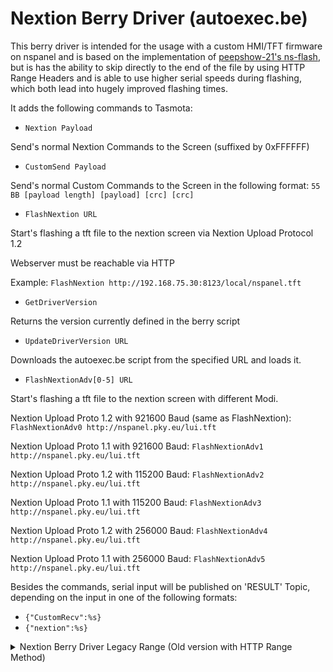 # Nextion Berry Driver (autoexec.be)

This berry driver is intended for the usage with a custom HMI/TFT firmware on nspanel and is based on the implementation of [peepshow-21's ns-flash](https://github.com/peepshow-21/ns-flash), but is has the ability to skip directly to the end of the file by using HTTP Range Headers and is able to use higher serial speeds during flashing, which both lead into hugely improved flashing times.

It adds the following commands to Tasmota:

- `Nextion Payload`

Send's normal Nextion Commands to the Screen (suffixed by 0xFFFFFF)


- `CustomSend Payload`

Send's normal Custom Commands to the Screen in the following format: 
`55 BB [payload length] [payload] [crc] [crc]`

- `FlashNextion URL`

Start's flashing a tft file to the nextion screen via Nextion Upload Protocol 1.2

Webserver must be reachable via HTTP

Example: `FlashNextion http://192.168.75.30:8123/local/nspanel.tft`

- `GetDriverVersion`

Returns the version currently defined in the berry script

- `UpdateDriverVersion URL`

Downloads the autoexec.be script from the specified URL and loads it.

- `FlashNextionAdv[0-5] URL`

Start's flashing a tft file to the nextion screen with different Modi.

Nextion Upload Proto 1.2 with 921600 Baud (same as FlashNextion): `FlashNextionAdv0 http://nspanel.pky.eu/lui.tft`

Nextion Upload Proto 1.1 with 921600 Baud: `FlashNextionAdv1 http://nspanel.pky.eu/lui.tft`

Nextion Upload Proto 1.2 with 115200 Baud: `FlashNextionAdv2 http://nspanel.pky.eu/lui.tft`

Nextion Upload Proto 1.1 with 115200 Baud: `FlashNextionAdv3 http://nspanel.pky.eu/lui.tft`

Nextion Upload Proto 1.2 with 256000 Baud: `FlashNextionAdv4 http://nspanel.pky.eu/lui.tft`

Nextion Upload Proto 1.1 with 256000 Baud: `FlashNextionAdv5 http://nspanel.pky.eu/lui.tft`


Besides the commands, serial input will be published on 'RESULT' Topic, depending on the input in one of the following formats:
- `{"CustomRecv":%s}`
- `{"nextion":%s}`













<details>
  <summary>Nextion Berry Driver Legacy Range (Old version with HTTP Range Method)</summary>
 

This berry driver is intended for the usage with a custom HMI/TFT firmware on nspanel.

It adds the following commands to Tasmota:

- `Nextion Payload`

Send's normal Nextion Commands to the Screen (suffixed by 0xFFFFFF)


- `CustomSend Payload`

Send's normal Custom Commands to the Screen in the following format: 
`55 BB [payload length] [payload] [crc] [crc]`


- `FlashNextion URL`

Start's flashing a tft file to the nextion screen via Nextion Upload Protocol 1.1
Might be required to send the command twice (known issue, didn't investigate yet)

- `FlashNextionFast URL`

Start's flashing a tft file to the nextion screen via Nextion Upload Protocol 1.2
Might be required to send the command twice (known issue, didn't investigate yet)

Webserver must be reachable via HTTP and support Range Header

Example: `FlashNextion http://192.168.75.30:8123/local/nspanel.tft`

- `GetDriverVersion`

Returns the version currently defined in the berry script

- `UpdateDriverVersion URL`

Downloads the autoexec.be script from the specified URL and loads it.



Besides the commands, serial input will be published on 'RESULT' Topic, depending on the input in one of the following formats:
- `{"CustomRecv":%s}`
- `{"nextion":%s}`

  
</details>
